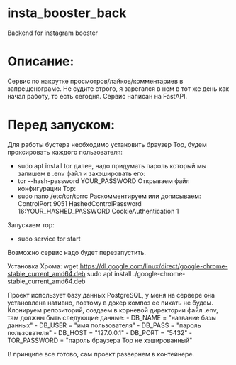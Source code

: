 # insta_booster_back
Backend for instagram booster

# Описание:
Сервис по накрутке просмотров/лайков/комментариев в запрещенограме.
Не судите строго, я зарегался в нем в тот же день как начал работу, то есть сегодня.
Сервис написан на FastAPI.

# Перед запуском:
Для работы бустера необходимо установить браузер Тор, будем проксировать каждого пользователя:
- sudo apt install tor
далее, надо придумать пароль который мы запишем в .env файл и захэшировать его:
- tor --hash-password YOUR_PASSWORD
Открываем файл конфигурации Тор:
- sudo nano /etc/tor/torrc
Раскомментируем или дописываем:
ControlPort 9051
HashedControlPassword 16:YOUR_HASHED_PASSWORD
CookieAuthentication 1

Запускаем тор: 
- sudo service tor start

Возможно сервис надо будет перезапустить.

Установка Хрома:
wget https://dl.google.com/linux/direct/google-chrome-stable_current_amd64.deb
sudo apt install ./google-chrome-stable_current_amd64.deb

Проект использует базу данных PostgreSQL, у меня на сервере она установлена нативно, поэтому в докер композ ее пихать не будем.
Клонируем репозиторий, создаем в корневой директории файл .env, там должны быть следующие данные:
    - DB_NAME = "название базы данных"
    - DB_USER = "имя пользователя"
    - DB_PASS = "пароль пользователя"
    - DB_HOST = "127.0.0.1"
    - DB_PORT = "5432"
    - TOR_PASSWORD = "пароль браузера Тор не хэшированный"

В принципе все готово, сам проект развернем в контейнере.
